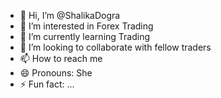 - 👋 Hi, I’m @ShalikaDogra
- 👀 I’m interested in Forex Trading
- 🌱 I’m currently learning Trading
- 💞️ I’m looking to collaborate with fellow traders
- 📫 How to reach me 
- 😄 Pronouns: She
- ⚡ Fun fact: ...

<!---
ShalikaDogra/ShalikaDogra is a ✨ special ✨ repository because its `README.md` (this file) appears on your GitHub profile.
You can click the Preview link to take a look at your changes.
--->

